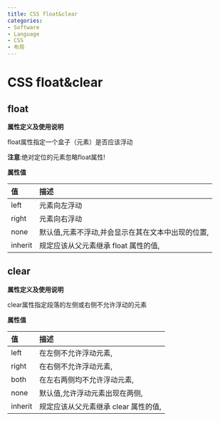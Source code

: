 ```yaml
---
title: CSS float&clear
categories:
- Software
- Language
- CSS
- 布局
---
```

# CSS float&clear

## float

**属性定义及使用说明**

float属性指定一个盒子（元素）是否应该浮动

**注意**:绝对定位的元素忽略float属性!

**属性值**

| 值      | 描述                                              |
| :------ | :------------------------------------------------ |
| left    | 元素向左浮动                                      |
| right   | 元素向右浮动                                      |
| none    | 默认值,元素不浮动,并会显示在其在文本中出现的位置, |
| inherit | 规定应该从父元素继承 float 属性的值,              |

## clear

**属性定义及使用说明**

clear属性指定段落的左侧或右侧不允许浮动的元素

**属性值**

| 值      | 描述                                  |
| :------ | :------------------------------------ |
| left    | 在左侧不允许浮动元素,                |
| right   | 在右侧不允许浮动元素,                |
| both    | 在左右两侧均不允许浮动元素,          |
| none    | 默认值,允许浮动元素出现在两侧,      |
| inherit | 规定应该从父元素继承 clear 属性的值, |